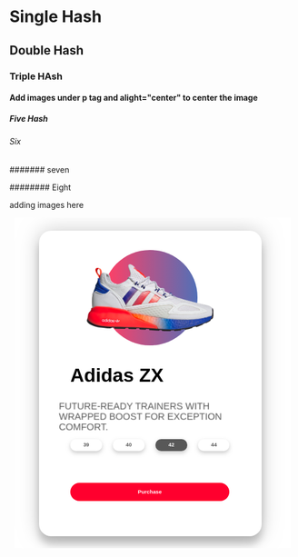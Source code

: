 # Single Hash

## Double Hash

### Triple HAsh

#### Add images under p tag and alight="center" to center the image

##### Five Hash

###### Six

####### seven

######## Eight

adding images here
<p align="center">
  <img src="./ready-pic.png">
</p>

